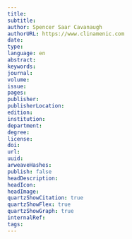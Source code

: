 ```yaml
---
title:
subtitle:
author: Spencer Saar Cavanaugh
authorURL: https://www.clinamenic.com
date:
type:
language: en
abstract:
keywords:
journal:
volume:
issue:
pages:
publisher:
publisherLocation:
edition:
institution:
department:
degree:
license:
doi:
url:
uuid:
arweaveHashes:
publish: false
headDescription:
headIcon:
headImage:
quartzShowCitation: true
quartzShowFlex: true
quartzShowGraph: true
internalRef:
tags:
---
```

